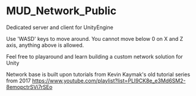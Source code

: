 # MUD_Network_Public
Dedicated server and client for UnityEngine

Use 'WASD' keys to move around.
You cannot move below 0 on X and Z axis, anything above is allowed.

Feel free to playaround and learn building a custom network solution for Unity

Network base is built upon tutorials from Kevin Kaymak's old tutorial series from 2017
https://www.youtube.com/playlist?list=PLI9CK8e_e3Md6SM2-8emopctrSVi7rSEo
